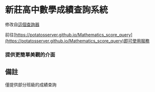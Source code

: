 # 新莊高中數學成績查詢系統
修改自[這個查詢器](https://script.google.com/macros/s/AKfycbzWZghV0sr49mwW7WwdMEa9rifLKMzSqqvGRl1aTLRNTi9otJ9wY6Z7QhPjQxbcH-h7/exec)

前往[https://potatosserver.github.io/Mathematics_score_query](https://potatosserver.github.io/Mathematics_score_query)即可使用服務

### 提供更簡單美觀的介面

## 備註
僅提供部分班級的成績查詢
